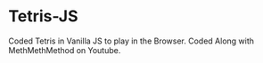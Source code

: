 # Tetris-JS
Coded Tetris in Vanilla JS to play in the Browser. Coded Along with MethMethMethod on Youtube.

